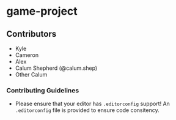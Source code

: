 # game-project

## Contributors

-   Kyle
-   Cameron
-   Alex
-   Calum Shepherd (@calum.shep)
-   Other Calum

### Contributing Guidelines

-   Please ensure that your editor has `.editorconfig` support! An `.editorconfig` file is provided to ensure code consitency.
